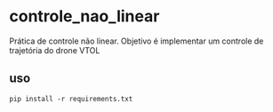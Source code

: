 # controle_nao_linear

Prática de controle não linear. Objetivo é implementar um controle de trajetória do drone VTOL

## uso
    pip install -r requirements.txt
